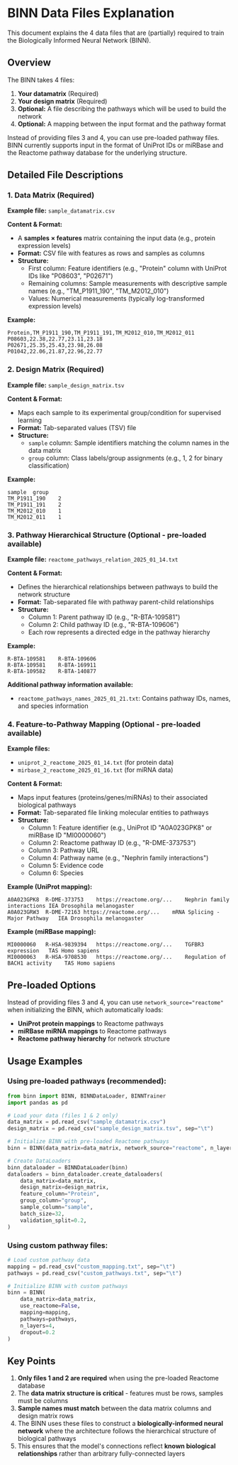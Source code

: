 # BINN Data Files Explanation

This document explains the 4 data files that are (partially) required to train the Biologically Informed Neural Network (BINN).

## Overview

The BINN takes 4 files:
1. **Your datamatrix** (Required)
2. **Your design matrix** (Required)
3. **Optional:** A file describing the pathways which will be used to build the network
4. **Optional:** A mapping between the input format and the pathway format

Instead of providing files 3 and 4, you can use pre-loaded pathway files. BINN currently supports input in the format of UniProt IDs or miRBase and the Reactome pathway database for the underlying structure.

## Detailed File Descriptions

### 1. **Data Matrix** (Required)
**Example file:** `sample_datamatrix.csv`

**Content & Format:**
- A **samples × features** matrix containing the input data (e.g., protein expression levels)
- **Format:** CSV file with features as rows and samples as columns
- **Structure:**
  - First column: Feature identifiers (e.g., "Protein" column with UniProt IDs like "P08603", "P02671")
  - Remaining columns: Sample measurements with descriptive sample names (e.g., "TM_P1911_190", "TM_M2012_010")
  - Values: Numerical measurements (typically log-transformed expression levels)

**Example:**
```csv
Protein,TM_P1911_190,TM_P1911_191,TM_M2012_010,TM_M2012_011
P08603,22.38,22.77,23.11,23.18
P02671,25.35,25.43,23.98,26.08
P01042,22.06,21.87,22.96,22.77
```

### 2. **Design Matrix** (Required) 
**Example file:** `sample_design_matrix.tsv`

**Content & Format:**
- Maps each sample to its experimental group/condition for supervised learning
- **Format:** Tab-separated values (TSV) file
- **Structure:**
  - `sample` column: Sample identifiers matching the column names in the data matrix
  - `group` column: Class labels/group assignments (e.g., 1, 2 for binary classification)

**Example:**
```tsv
sample	group
TM_P1911_190	2
TM_P1911_191	2
TM_M2012_010	1
TM_M2012_011	1
```

### 3. **Pathway Hierarchical Structure** (Optional - pre-loaded available)
**Example file:** `reactome_pathways_relation_2025_01_14.txt`

**Content & Format:**
- Defines the hierarchical relationships between pathways to build the network structure
- **Format:** Tab-separated file with pathway parent-child relationships
- **Structure:**
  - Column 1: Parent pathway ID (e.g., "R-BTA-109581")  
  - Column 2: Child pathway ID (e.g., "R-BTA-109606")
  - Each row represents a directed edge in the pathway hierarchy

**Example:**
```tsv
R-BTA-109581	R-BTA-109606
R-BTA-109581	R-BTA-169911
R-BTA-109582	R-BTA-140877
```

**Additional pathway information available:**
- `reactome_pathways_names_2025_01_21.txt`: Contains pathway IDs, names, and species information

### 4. **Feature-to-Pathway Mapping** (Optional - pre-loaded available)
**Example files:** 
- `uniprot_2_reactome_2025_01_14.txt` (for protein data)
- `mirbase_2_reactome_2025_01_16.txt` (for miRNA data)

**Content & Format:**
- Maps input features (proteins/genes/miRNAs) to their associated biological pathways
- **Format:** Tab-separated file linking molecular entities to pathways
- **Structure:**
  - Column 1: Feature identifier (e.g., UniProt ID "A0A023GPK8" or miRBase ID "MI0000060")
  - Column 2: Reactome pathway ID (e.g., "R-DME-373753")
  - Column 3: Pathway URL
  - Column 4: Pathway name (e.g., "Nephrin family interactions")
  - Column 5: Evidence code
  - Column 6: Species

**Example (UniProt mapping):**
```tsv
A0A023GPK8	R-DME-373753	https://reactome.org/...	Nephrin family interactions	IEA	Drosophila melanogaster
A0A023GRW3	R-DME-72163	https://reactome.org/...	mRNA Splicing - Major Pathway	IEA	Drosophila melanogaster
```

**Example (miRBase mapping):**
```tsv
MI0000060	R-HSA-9839394	https://reactome.org/...	TGFBR3 expression	TAS	Homo sapiens
MI0000063	R-HSA-9708530	https://reactome.org/...	Regulation of BACH1 activity	TAS	Homo sapiens
```

## Pre-loaded Options

Instead of providing files 3 and 4, you can use `network_source="reactome"` when initializing the BINN, which automatically loads:
- **UniProt protein mappings** to Reactome pathways
- **miRBase miRNA mappings** to Reactome pathways  
- **Reactome pathway hierarchy** for network structure

## Usage Examples

### Using pre-loaded pathways (recommended):
```python
from binn import BINN, BINNDataLoader, BINNTrainer
import pandas as pd

# Load your data (files 1 & 2 only)
data_matrix = pd.read_csv("sample_datamatrix.csv")
design_matrix = pd.read_csv("sample_design_matrix.tsv", sep="\t")

# Initialize BINN with pre-loaded Reactome pathways
binn = BINN(data_matrix=data_matrix, network_source="reactome", n_layers=4, dropout=0.2)

# Create DataLoaders
binn_dataloader = BINNDataLoader(binn)
dataloaders = binn_dataloader.create_dataloaders(
    data_matrix=data_matrix,
    design_matrix=design_matrix,
    feature_column="Protein",
    group_column="group",
    sample_column="sample",
    batch_size=32,
    validation_split=0.2,
)
```

### Using custom pathway files:
```python
# Load custom pathway data
mapping = pd.read_csv("custom_mapping.txt", sep="\t")
pathways = pd.read_csv("custom_pathways.txt", sep="\t")

# Initialize BINN with custom pathways
binn = BINN(
    data_matrix=data_matrix,
    use_reactome=False,
    mapping=mapping,
    pathways=pathways,
    n_layers=4,
    dropout=0.2
)
```

## Key Points

1. **Only files 1 and 2 are required** when using the pre-loaded Reactome database
2. The **data matrix structure is critical** - features must be rows, samples must be columns
3. **Sample names must match** between the data matrix columns and design matrix rows
4. The BINN uses these files to construct a **biologically-informed neural network** where the architecture follows the hierarchical structure of biological pathways
5. This ensures that the model's connections reflect **known biological relationships** rather than arbitrary fully-connected layers